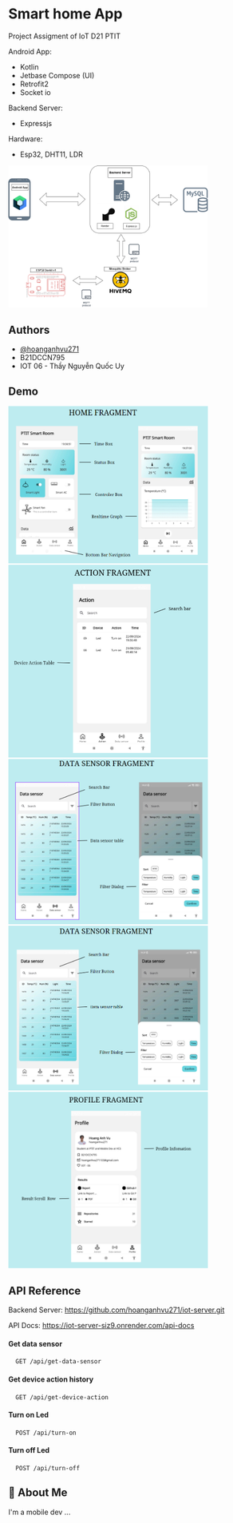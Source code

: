 
# Smart home App

Project Assigment of IoT D21 PTIT

Android App:
+ Kotlin
+ Jetbase Compose (UI)
+ Retrofit2
+ Socket io

Backend Server:
+ Expressjs

Hardware:

+ Esp32, DHT11, LDR

<img src="https://github.com/hoanganhvu271/smart_home_app/blob/main/image/1.png" alt="App Screenshot" width="400"/>


## Authors

- [@hoanganhvu271](https://www.facebook.com/hoanganhvu03)
- B21DCCN795
- IOT 06 - Thầy Nguyễn Quốc Uy


## Demo

<img src="https://github.com/hoanganhvu271/smart_home_app/blob/main/image/2.png" alt="App Screenshot" width="400"/>
<img src="https://github.com/hoanganhvu271/smart_home_app/blob/main/image/3.png" alt="App Screenshot" width="400"/>
<img src="https://github.com/hoanganhvu271/smart_home_app/blob/main/image/4.png" alt="App Screenshot" width="400"/>
<img src="https://github.com/hoanganhvu271/smart_home_app/blob/main/image/5.png" alt="App Screenshot" width="400"/>
<img src="https://github.com/hoanganhvu271/smart_home_app/blob/main/image/6.png" alt="App Screenshot" width="400"/>

## API Reference
Backend Server: https://github.com/hoanganhvu271/iot-server.git

API Docs: https://iot-server-siz9.onrender.com/api-docs

#### Get data sensor

```http
  GET /api/get-data-sensor
```

#### Get device action history

```http
  GET /api/get-device-action
```

#### Turn on Led

```http
  POST /api/turn-on
```

#### Turn off Led

```http
  POST /api/turn-off
```


## 🚀 About Me
I'm a mobile dev ...

